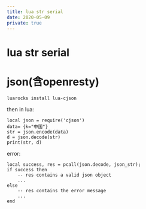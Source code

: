 ```yaml
---
title: lua str serial
date: 2020-05-09
private: true
---
```

# lua str serial
# json(含openresty)
    luarocks install lua-cjson

then in lua:

    local json = require('cjson')
    data= {k="中国"}
    str = json.encode(data)
    d = json.decode(str)
    print(str, d)

error: 

    local success, res = pcall(json.decode, json_str);
    if success then
        -- res contains a valid json object
        ...
    else
        -- res contains the error message
        ...
    end